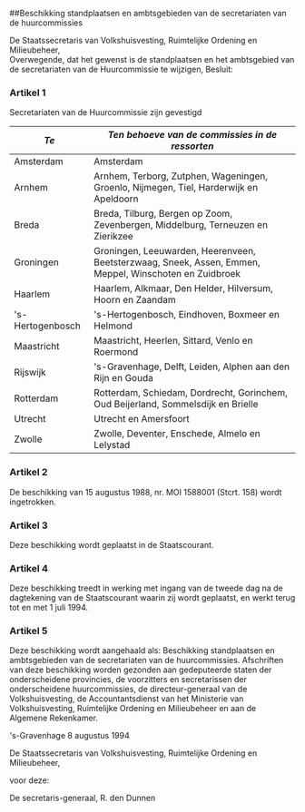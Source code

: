 <meta http-equiv='Content-Type' content='text/html; charset=utf-8' />

##Beschikking standplaatsen en ambtsgebieden van de secretariaten van de huurcommissies

De Staatssecretaris van Volkshuisvesting, Ruimtelijke Ordening en Milieubeheer,  
Overwegende, dat het gewenst is de standplaatsen en het ambtsgebied van de secretariaten van de Huurcommissie te wijzigen,
Besluit:    

### Artikel  1  

Secretariaten van de Huurcommissie zijn gevestigd  

| *Te*  | *Ten behoeve van de commissies in de ressorten*  |
|---|---|
| Amsterdam  | Amsterdam  |
| Arnhem  | Arnhem, Terborg, Zutphen, Wageningen, Groenlo, Nijmegen, Tiel, Harderwijk en Apeldoorn  |
| Breda  | Breda, Tilburg, Bergen op Zoom, Zevenbergen, Middelburg, Terneuzen en Zierikzee  |
| Groningen  | Groningen, Leeuwarden, Heerenveen, Beetsterzwaag, Sneek, Assen, Emmen, Meppel, Winschoten en Zuidbroek  |
| Haarlem  | Haarlem, Alkmaar, Den Helder, Hilversum, Hoorn en Zaandam  |
| 's-Hertogenbosch  | 's-Hertogenbosch, Eindhoven, Boxmeer en Helmond  |
| Maastricht  | Maastricht, Heerlen, Sittard, Venlo en Roermond  |
| Rijswijk  | 's-Gravenhage, Delft, Leiden, Alphen aan den Rijn en Gouda  |
| Rotterdam  | Rotterdam, Schiedam, Dordrecht, Gorinchem, Oud Beijerland, Sommelsdijk en Brielle  |
| Utrecht  | Utrecht en Amersfoort  |
| Zwolle  | Zwolle, Deventer, Enschede, Almelo en Lelystad  |

### Artikel  2  

De beschikking van 15 augustus 1988, nr. MOI 1588001 (Stcrt. 158) wordt ingetrokken. 

### Artikel  3  

Deze beschikking wordt geplaatst in de Staatscourant. 

### Artikel  4  

Deze beschikking treedt in werking met ingang van de tweede dag na de dagtekening van de Staatscourant waarin zij wordt geplaatst, en werkt terug tot en met 1 juli 1994. 

### Artikel  5  

Deze beschikking wordt aangehaald als: Beschikking standplaatsen en ambtsgebieden van de secretariaten van de huurcommissies. 
Afschriften van deze beschikking worden gezonden aan gedeputeerde staten der onderscheidene provincies, de voorzitters en secretarissen der onderscheidene huurcommissies, de directeur-generaal van de Volkshuisvesting, de Accountantsdienst van het Ministerie van Volkshuisvesting, Ruimtelijke Ordening en Milieubeheer en aan de Algemene Rekenkamer. 

's-Gravenhage 
8 augustus 1994    

De 
Staatssecretaris van Volkshuisvesting, Ruimtelijke Ordening en Milieubeheer,  

voor deze:

De 
secretaris-generaal, 
R. den Dunnen    

